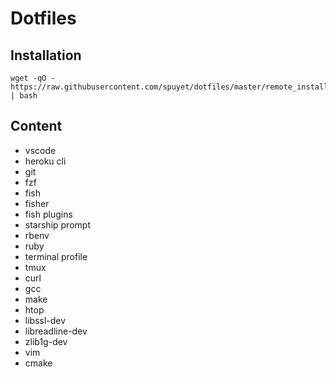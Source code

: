 # Dotfiles

## Installation

```
wget -qO - https://raw.githubusercontent.com/spuyet/dotfiles/master/remote_install.sh | bash
```

## Content

- vscode
- heroku cli
- git
- fzf
- fish
- fisher
- fish plugins
- starship prompt
- rbenv
- ruby
- terminal profile
- tmux
- curl
- gcc
- make
- htop
- libssl-dev
- libreadline-dev
- zlib1g-dev
- vim
- cmake
